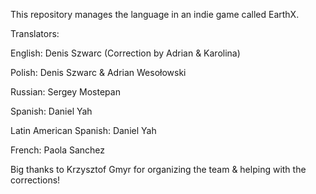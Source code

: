 This repository manages the language in an indie game called EarthX. 

Translators:

English: Denis Szwarc (Correction by Adrian & Karolina)

Polish: Denis Szwarc & Adrian Wesołowski

Russian: Sergey Mostepan

Spanish: Daniel Yah

Latin American Spanish: Daniel Yah

French: Paola Sanchez

Big thanks to Krzysztof Gmyr for organizing the team & helping with the corrections!
